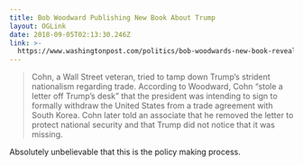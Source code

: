 ```yaml
---
title: Bob Woodward Publishing New Book About Trump
layout: OGLink
date: 2018-09-05T02:13:30.246Z
link: >-
  https://www.washingtonpost.com/politics/bob-woodwards-new-book-reveals-a-nervous-breakdown-of-trumps-presidency/2018/09/04/b27a389e-ac60-11e8-a8d7-0f63ab8b1370_story.html?utm_term=.d7ac685ff720
---
```

> Cohn, a Wall Street veteran, tried to tamp down Trump’s strident nationalism regarding trade. According to Woodward, Cohn “stole a letter off Trump’s desk” that the president was intending to sign to formally withdraw the United States from a trade agreement with South Korea. Cohn later told an associate that he removed the letter to protect national security and that Trump did not notice that it was missing.

Absolutely unbelievable that this is the policy making process.
